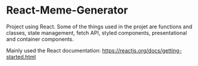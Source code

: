 # React-Meme-Generator

Project using React. Some of the things used in the projet are functions and classes, state management, fetch API, styled components, presentational and container components.

Mainly used the React documentation: https://reactjs.org/docs/getting-started.html
